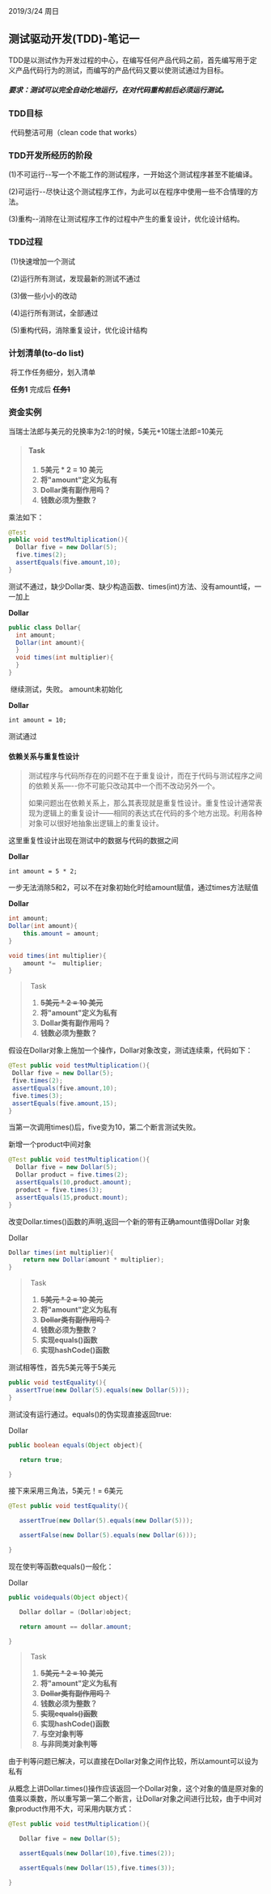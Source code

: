 2019/3/24 周日

## 测试驱动开发(TDD)-笔记一

​	TDD是以测试作为开发过程的中心，在编写任何产品代码之前，首先编写用于定义产品代码行为的测试，而编写的产品代码又要以使测试通过为目标。

##### 	要求：测试可以完全自动化地运行，在对代码重构前后必须运行测试。

### TDD目标

​	代码整洁可用（clean code that works）

### TDD开发所经历的阶段

​	(1)不可运行--写一个不能工作的测试程序，一开始这个测试程序甚至不能编译。

​	(2)可运行--尽快让这个测试程序工作，为此可以在程序中使用一些不合情理的方法。

​	(3)重构--消除在让测试程序工作的过程中产生的重复设计，优化设计结构。

### TDD过程

​	(1)快速增加一个测试

​	(2)运行所有测试，发现最新的测试不通过

​	(3)做一些小小的改动

​	(4)运行所有测试，全部通过

​	(5)重构代码，消除重复设计，优化设计结构

### 计划清单(to-do list)

​	将工作任务细分，划入清单

​	**任务1** 完成后 ~~**任务1**~~

### 资金实例

当瑞士法郎与美元的兑换率为2:1的时候，5美元+10瑞士法郎=10美元  

> #### 	Task
>
> 1. **5美元 * 2 = 10 美元**  
> 2. **将"amount"定义为私有**  
> 3. **Dollar类有副作用吗？**
> 4. **钱数必须为整数？**
>

乘法如下：

```java
@Test 
public void testMultiplication(){
  Dollar five = new Dollar(5);
  five.times(2);
  assertEquals(five.amount,10);
}
```

​	测试不通过，缺少Dollar类、缺少构造函数、times(int)方法、没有amount域，一一加上

**Dollar**

```java
public class Dollar{
  int amount;
  Dollar(int amount){  
  }
  void times(int multiplier){
  }
}
```

​	继续测试，失败。 amount未初始化

**Dollar**

`int amount = 10;`

测试通过

#### 依赖关系与重复性设计

> ​	测试程序与代码所存在的问题不在于重复设计，而在于代码与测试程序之间的依赖关系—--你不可能只改动其中一个而不改动另外一个。
>
> ​	如果问题出在依赖关系上，那么其表现就是重复性设计。重复性设计通常表现为逻辑上的重复设计——相同的表达式在代码的多个地方出现。利用各种对象可以很好地抽象出逻辑上的重复设计。

这里重复性设计出现在测试中的数据与代码的数据之间

**Dollar**

`int amount = 5 * 2;`

一步无法消除5和2，可以不在对象初始化时给amount赋值，通过times方法赋值

**Dollar**

```java
int amount;
Dollar(int amount){
	this.amount = amount;
}

void times(int multiplier){
	amount *=  multiplier;
}
```



> ​	Task
>
> 1. **~~5美元 * 2 = 10 美元~~**  
> 2. **将"amount"定义为私有**  
> 3. **Dollar类有副作用吗？**
> 4. **钱数必须为整数？**

假设在Dollar对象上施加一个操作，Dollar对象改变，测试连续乘，代码如下：

```java
@Test public void testMultiplication(){
 Dollar five = new Dollar(5);
 five.times(2);
 assertEquals(five.amount,10);
 five.times(3);
 assertEquals(five.amount,15);
}
```

当第一次调用times()后，five变为10，第二个断言测试失败。

新增一个product中间对象

```java
@Test public void testMultiplication(){
  Dollar five = new Dollar(5);
  Dollar product = five.times(2);
  assertEquals(10,product.amount);
  product = five.times(3);
  assertEquals(15,product.mount);
}
```

改变Dollar.times()函数的声明,返回一个新的带有正确amount值得Dollar 对象

Dollar

```java
Dollar times(int multiplier){
	return new Dollar(amount * multiplier);
}
```



> ​	Task
>
> 1. **~~5美元 * 2 = 10 美元~~**  
> 2. **将"amount"定义为私有**  
> 3. ~~**Dollar类有副作用吗？**~~
> 4. **钱数必须为整数？**
> 5. **实现equals()函数**
> 6. **实现hashCode()函数**

测试相等性，首先5美元等于5美元

```java
public void testEquality(){
  assertTrue(new Dollar(5).equals(new Dollar(5)));
}
```

测试没有运行通过。equals()的伪实现直接返回true:

Dollar

```java
public boolean equals(Object object){

​	return true;

}
```

接下来采用三角法，5美元！= 6美元

```java
@Test public void testEquality(){

​	assertTrue(new Dollar(5).equals(new Dollar(5)));

​	assertFalse(new Dollar(5).equals(new Dollar(6)));

}
```

现在使判等函数equals()一般化：

Dollar

```java
public voidequals(Object object){

​	Dollar dollar = (Dollar)object;

​	return amount == dollar.amount;

}

```



> ​	Task
>
> 1. **~~5美元 * 2 = 10 美元~~**  
> 2. **将"amount"定义为私有**  
> 3. ~~**Dollar类有副作用吗？**~~
> 4. **钱数必须为整数？**
> 5. **~~实现equals()函数~~**
> 6. **实现hashCode()函数**
> 7. **与空对象判等**
> 8. **与非同类对象判等**

由于判等问题已解决，可以直接在Dollar对象之间作比较，所以amount可以设为私有

从概念上讲Dollar.times()操作应该返回一个Dollar对象，这个对象的值是原对象的值乘以乘数，所以重写第一第二个断言，让Dollar对象之间进行比较，由于中间对象product作用不大，可采用内联方式：

```java
@Test public void testMultiplication(){

​	Dollar five = new Dollar(5);

​	assertEquals(new Dollar(10),five.times(2));

​	assertEquals(new Dollar(15),five.times(3));

}
```

